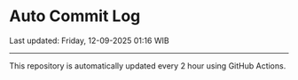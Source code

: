 # Auto Commit Log

Last updated: Friday, 12-09-2025 01:16 WIB

---

This repository is automatically updated every 2 hour using GitHub Actions.
